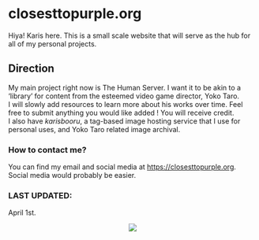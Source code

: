 # **closesttopurple.org**
Hiya! Karis here. This is a small scale website that will serve as the hub for all of my personal projects.

## Direction
My main project right now is The Human Server. I want it to be akin to a ‘library’ for content from the esteemed video game director, Yoko Taro.\
I will slowly add resources to learn more about his works over time. Feel free to submit anything you would like added ! You will receive credit.\
I also have *karisbooru*, a tag-based image hosting service that I use for personal uses, and Yoko Taro related image archival.

### How to contact me?
You can find my email and social media at https://closesttopurple.org. Social media would probably be easier.

### LAST UPDATED:
April 1st.

<div align="center">
  <img src="https://i.imgur.com/Y3aWg5k.jpeg">
</div>
